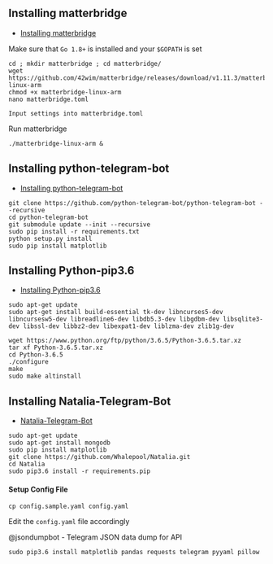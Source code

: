 ## Installing matterbridge
* [Installing matterbridge](https://github.com/42wim/matterbridge#installing)

Make sure that `Go 1.8+` is installed and your `$GOPATH` is set
```
cd ; mkdir matterbridge ; cd matterbridge/
wget https://github.com/42wim/matterbridge/releases/download/v1.11.3/matterbridge-linux-arm
chmod +x matterbridge-linux-arm
nano matterbridge.toml
```

```
Input settings into matterbridge.toml
```

Run matterbridge
```
./matterbridge-linux-arm &
```


## Installing python-telegram-bot
* [Installing python-telegram-bot](https://github.com/python-telegram-bot/python-telegram-bot#installing)   
```
git clone https://github.com/python-telegram-bot/python-telegram-bot --recursive
cd python-telegram-bot
git submodule update --init --recursive
sudo pip install -r requirements.txt
python setup.py install
sudo pip install matplotlib
```

## Installing Python-pip3.6
* [Installing Python-pip3.6](https://gist.github.com/dschep/24aa61672a2092246eaca2824400d37f)   
```
sudo apt-get update
sudo apt-get install build-essential tk-dev libncurses5-dev libncursesw5-dev libreadline6-dev libdb5.3-dev libgdbm-dev libsqlite3-dev libssl-dev libbz2-dev libexpat1-dev liblzma-dev zlib1g-dev
```
```
wget https://www.python.org/ftp/python/3.6.5/Python-3.6.5.tar.xz
tar xf Python-3.6.5.tar.xz
cd Python-3.6.5
./configure
make
sudo make altinstall
```

## Installing Natalia-Telegram-Bot
* [Natalia-Telegram-Bot](https://github.com/Whalepool/Natalia)   
```
sudo apt-get update
sudo apt-get install mongodb
sudo pip install matplotlib
git clone https://github.com/Whalepool/Natalia.git
cd Natalia
sudo pip3.6 install -r requirements.pip
```
#### Setup Config File
```
cp config.sample.yaml config.yaml
```
Edit the `config.yaml` file accordingly

@jsondumpbot - Telegram JSON data dump for API

```
sudo pip3.6 install matplotlib pandas requests telegram pyyaml pillow
```

